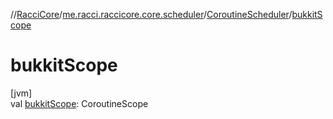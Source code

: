 //[RacciCore](../../../index.md)/[me.racci.raccicore.core.scheduler](../index.md)/[CoroutineScheduler](index.md)/[bukkitScope](bukkit-scope.md)

# bukkitScope

[jvm]\
val [bukkitScope](bukkit-scope.md): CoroutineScope
